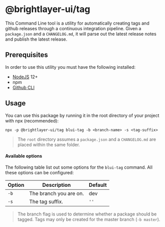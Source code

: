 # @brightlayer-ui/tag

This Command Line tool is a utility for automatically creating tags and github releases through a continuous integration pipeline.
Given a `package.json` and a `CHANGELOG.md`, it will parse out the latest release notes and publish the latest release.

## Prerequisites

In order to use this utility you must have the following installed:

- [NodeJS](https://nodejs.org/en/download/) 12+
- npm
- [Github CLI](https://cli.github.com/)

## Usage

You can use this package by running it in the root directory of your project with npx (recommended):

```
npx -p @brightlayer-ui/tag blui-tag -b <branch-name> -s <tag-suffix>
```

> The `root` directory assumes a `package.json` and a `CHANGELOG.md` are placed within the same folder.

#### Available options

The following table list out some options for the `blui-tag` command. All these options can be configured:

| Option | Description            | Default |
| ------ | ---------------------- | ------- |
| `-b`   | The branch you are on. | dev     |
| `-s`   | The tag suffix.        | `''`    |

> The branch flag is used to determine whether a package should be tagged. Tags may only be created for the master branch (`-b master`).
